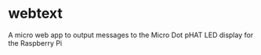 # webtext

A micro web app to output messages to the Micro Dot pHAT LED display for the Raspberry Pi
